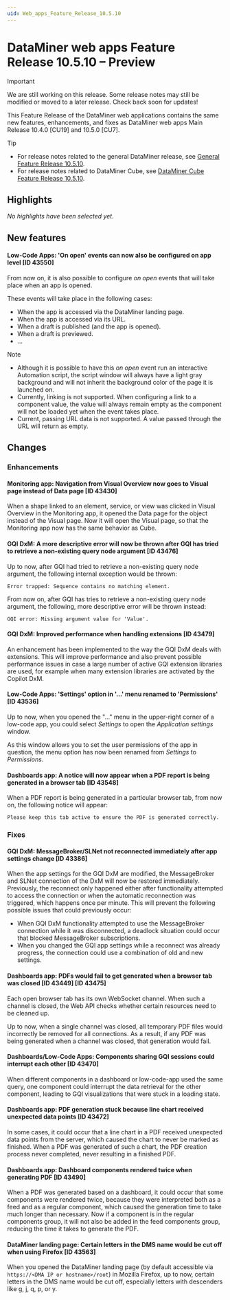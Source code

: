 ```yaml
---
uid: Web_apps_Feature_Release_10.5.10
---
```


# DataMiner web apps Feature Release 10.5.10 – Preview

> [!IMPORTANT]
> We are still working on this release. Some release notes may still be modified or moved to a later release. Check back soon for updates!

This Feature Release of the DataMiner web applications contains the same new features, enhancements, and fixes as DataMiner web apps Main Release 10.4.0 [CU19] and 10.5.0 [CU7].

> [!TIP]
>
> - For release notes related to the general DataMiner release, see [General Feature Release 10.5.10](xref:General_Feature_Release_10.5.10).
> - For release notes related to DataMiner Cube, see [DataMiner Cube Feature Release 10.5.10](xref:Cube_Feature_Release_10.5.10).

## Highlights

*No highlights have been selected yet.*

## New features

#### Low-Code Apps: 'On open' events can now also be configured on app level [ID 43550]

<!-- 10.4.0 [CU19] / MR 10.5.0 [CU7] - FR 10.5.10 -->

From now on, it is also possible to configure *on open* events that will take place when an app is opened.

These events will take place in the following cases:

- When the app is accessed via the DataMiner landing page.
- When the app is accessed via its URL.
- When a draft is published (and the app is opened).
- When a draft is previewed.
- ...

> [!NOTE]
>
>- Although it is possible to have this *on open* event run an interactive Automation script, the script window will always have a light gray background and will not inherit the background color of the page it is launched on.
>- Currently, linking is not supported. When configuring a link to a component value, the value will always remain empty as the component will not be loaded yet when the event takes place.
>- Current, passing URL data is not supported. A value passed through the URL will return as empty.

## Changes

### Enhancements

#### Monitoring app: Navigation from Visual Overview now goes to Visual page instead of Data page [ID 43430]

<!-- 10.4.0 [CU19] / MR 10.5.0 [CU7] - FR 10.5.10 -->

When a shape linked to an element, service, or view was clicked in Visual Overview in the Monitoring app, it opened the Data page for the object instead of the Visual page. Now it will open the Visual page, so that the Monitoring app now has the same behavior as Cube.

#### GQI DxM: A more descriptive error will now be thrown after GQI has tried to retrieve a non-existing query node argument [ID 43476]

<!-- MR 10.5.0 [CU7] - FR 10.5.10 -->

Up to now, after GQI had tried to retrieve a non-existing query node argument, the following internal exception would be thrown:

`Error trapped: Sequence contains no matching element.`

From now on, after GQI has tries to retrieve a non-existing query node argument, the following, more descriptive error will be thrown instead:

`GQI error: Missing argument value for 'Value'.`

#### GQI DxM: Improved performance when handling extensions [ID 43479]

<!-- MR 10.5.0 [CU7] - FR 10.5.10 -->

An enhancement has been implemented to the way the GQI DxM deals with extensions. This will improve performance and also prevent possible performance issues in case a large number of active GQI extension libraries are used, for example when many extension libraries are activated by the Copilot DxM.

#### Low-Code Apps: 'Settings' option in '...' menu renamed to 'Permissions' [ID 43536]

<!-- 10.4.0 [CU19] / MR 10.5.0 [CU7] - FR 10.5.10 -->

Up to now, when you opened the "..." menu in the upper-right corner of a low-code app, you could select *Settings* to open the *Application settings* window.

As this window allows you to set the user permissions of the app in question, the menu option has now been renamed from *Settings* to *Permissions*.

#### Dashboards app: A notice will now appear when a PDF report is being generated in a browser tab [ID 43548]

<!-- 10.4.0 [CU19] / MR 10.5.0 [CU7] - FR 10.5.10 -->

When a PDF report is being generated in a particular browser tab, from now on, the following notice will appear:

`Please keep this tab active to ensure the PDF is generated correctly.`

### Fixes

#### GQI DxM: MessageBroker/SLNet not reconnected immediately after app settings change [ID 43386]

<!-- MR 10.5.0 [CU7] - FR 10.5.10 -->

When the app settings for the GQI DxM are modified, the MessageBroker and SLNet connection of the DxM will now be restored immediately. Previously, the reconnect only happened either after functionality attempted to access the connection or when the automatic reconnection was triggered, which happens once per minute. This will prevent the following possible issues that could previously occur:

- When GQI DxM functionality attempted to use the MessageBroker connection while it was disconnected, a deadlock situation could occur that blocked MessageBroker subscriptions.
- When you changed the GQI app settings while a reconnect was already progress, the connection could use a combination of old and new settings.

#### Dashboards app: PDFs would fail to get generated when a browser tab was closed [ID 43449] [ID 43475]

<!-- MR 10.4.0 [CU19] / 10.5.0 [CU7] - FR 10.5.10 - note that 43475 reverts the RN in 10.4.0 CU18/10.5.0 CU6/10.5.9, and it was then added again in the current versions without a separate record -->

Each open browser tab has its own WebSocket channel. When such a channel is closed, the Web API checks whether certain resources need to be cleaned up.

Up to now, when a single channel was closed, all temporary PDF files would incorrectly be removed for all connections. As a result, if any PDF was being generated when a channel was closed, that generation would fail.

#### Dashboards/Low-Code Apps: Components sharing GQI sessions could interrupt each other [ID 43470]

<!-- 10.4.0 [CU19] / MR 10.5.0 [CU7] - FR 10.5.10 -->

When different components in a dashboard or low-code-app used the same query, one component could interrupt the data retrieval for the other component, leading to GQI visualizations that were stuck in a loading state.

#### Dashboards app: PDF generation stuck because line chart received unexpected data points [ID 43472]

<!-- 10.4.0 [CU19] / MR 10.5.0 [CU7] - FR 10.5.10 -->

In some cases, it could occur that a line chart in a PDF received unexpected data points from the server, which caused the chart to never be marked as finished. When a PDF was generated of such a chart, the PDF creation process never completed, never resulting in a finished PDF.

#### Dashboards app: Dashboard components rendered twice when generating PDF [ID 43490]

<!-- 10.4.0 [CU19] / MR 10.5.0 [CU7] - FR 10.5.10 -->

When a PDF was generated based on a dashboard, it could occur that some components were rendered twice, because they were interpreted both as a feed and as a regular component, which caused the generation time to take much longer than necessary. Now if a component is in the regular components group, it will not also be added in the feed components group, reducing the time it takes to generate the PDF.

#### DataMiner landing page: Certain letters in the DMS name would be cut off when using Firefox [ID 43563]

<!-- 10.4.0 [CU19] / MR 10.5.0 [CU7] - FR 10.5.10 -->

When you opened the DataMiner landing page (by default accessible via `https://<DMA IP or hostname>/root`) in Mozilla Firefox, up to now, certain letters in the DMS name would be cut off, especially letters with descenders like g, j, q, p, or y.
